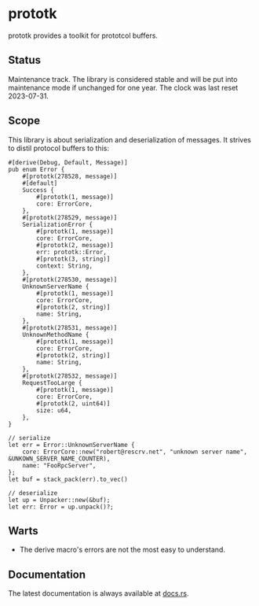 prototk
=======

prototk provides a toolkit for prototcol buffers.

Status
------

Maintenance track.  The library is considered stable and will be put into maintenance mode if unchanged for one year.
The clock was last reset 2023-07-31.

Scope
-----

This library is about serialization and deserialization of messages.  It strives to distil protocol buffers to this:

```
#[derive(Debug, Default, Message)]
pub enum Error {
    #[prototk(278528, message)]
    #[default]
    Success {
        #[prototk(1, message)]
        core: ErrorCore,
    },
    #[prototk(278529, message)]
    SerializationError {
        #[prototk(1, message)]
        core: ErrorCore,
        #[prototk(2, message)]
        err: prototk::Error,
        #[prototk(3, string)]
        context: String,
    },
    #[prototk(278530, message)]
    UnknownServerName {
        #[prototk(1, message)]
        core: ErrorCore,
        #[prototk(2, string)]
        name: String,
    },
    #[prototk(278531, message)]
    UnknownMethodName {
        #[prototk(1, message)]
        core: ErrorCore,
        #[prototk(2, string)]
        name: String,
    },
    #[prototk(278532, message)]
    RequestTooLarge {
        #[prototk(1, message)]
        core: ErrorCore,
        #[prototk(2, uint64)]
        size: u64,
    },
}

// serialize
let err = Error::UnknownServerName {
    core: ErrorCore::new("robert@rescrv.net", "unknown server name", &UNKOWN_SERVER_NAME_COUNTER),
    name: "FooRpcServer",
};
let buf = stack_pack(err).to_vec()

// deserialize
let up = Unpacker::new(&buf);
let err: Error = up.unpack()?;
```

Warts
-----

- The derive macro's errors are not the most easy to understand.

Documentation
-------------

The latest documentation is always available at [docs.rs](https://docs.rs/prototk/latest/prototk/).
